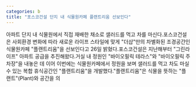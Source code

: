 ```yaml
---
categories: b
title: "포스코건설 단지 내 식물원카페 플랜트리움 선보인다"
---
```

아파트 단지 내 식물원에서 직접 재배한 채소로 샐러드를 먹고 차를 마신다.포스코건설은 사회환경 변화에 따라 새로운 라이프 스타일에 맞게 "더샵"만의 차별화된 조경공간인 식물원카페 "플랜트리움"을 선보인다고 26일 밝혔다.포스코건설은 지난해부터 "그린라이프" 아파트 공급을 추진해왔다.거실 내 정원인 "바이오필릭 테라스"와 "바이오필릭 주차장"을 내놓은 데 이어 이번에는 식물원카페에서 정원을 보며 샐러드를 먹고 차도 마실 수 있는 복합 휴식공간인 "플랜트리움"을 개발했다."플랜트리움"은 식물을 뜻하는 "플랜트"(Plant)와 공간을 의